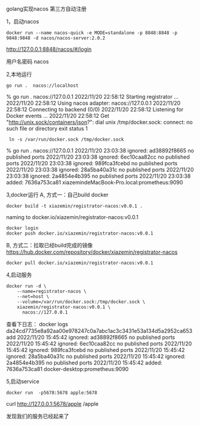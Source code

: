 golang实现nacos 第三方自动注册

1，启动nacos
```
docker run --name nacos-quick -e MODE=standalone -p 8848:8848 -p 9848:9848 -d nacos/nacos-server:2.0.2
```

http://127.0.0.1:8848/nacos/#/login

用户名密码
nacos

2,本地运行
```
go run .  nacos://localhost
```
 % go run .  nacos://127.0.0.1
2022/11/20 22:58:12 Starting registrator  ...
2022/11/20 22:58:12 Using nacos adapter: nacos://127.0.0.1
2022/11/20 22:58:12 Connecting to backend (0/0)
2022/11/20 22:58:12 Listening for Docker events ...
2022/11/20 22:58:12 Get "http://unix.sock/containers/json?": dial unix /tmp/docker.sock: connect: no such file or directory
exit status 1

```
 ln -s /var/run/docker.sock /tmp/docker.sock
```

% go run .  nacos://127.0.0.1
2022/11/20 23:03:38 ignored: ad38892f8665 no published ports
2022/11/20 23:03:38 ignored: 6ec10caa82cc no published ports
2022/11/20 23:03:38 ignored: 989fca3fcebd no published ports
2022/11/20 23:03:38 ignored: 28a5ba40a31c no published ports
2022/11/20 23:03:38 ignored: 2a4854e4b395 no published ports
2022/11/20 23:03:38 added: 7636a753ca81 xiazemindeMacBook-Pro.local:prometheus:9090

3,docker运行
A, 方式一：自己build docker
```
docker build -t xiazemin/registrator-nacos:v0.0.1 .
```
naming to docker.io/xiazemin/registrator-nacos:v0.0.1   

```
docker login
docker push docker.io/xiazemin/registrator-nacos:v0.0.1  
```

B, 方式二：拉取已经build完成的镜像
https://hub.docker.com/repository/docker/xiazemin/registrator-nacos
```
docker pull docker.io/xiazemin/registrator-nacos:v0.0.1  
```

4,启动服务
```
docker run -d \
    --name=registrator-nacos \
    --net=host \
    --volume=/var/run/docker.sock:/tmp/docker.sock \
    xiazemin/registrator-nacos:v0.0.1 \
      nacos://127.0.0.1
```
查看下日志：
docker logs da24cd7735e8a92aa00e978247c0a7abc1ac3c3431e53a134d5a2952ca653add
2022/11/20 15:45:42 ignored: ad38892f8665 no published ports
2022/11/20 15:45:42 ignored: 6ec10caa82cc no published ports
2022/11/20 15:45:42 ignored: 989fca3fcebd no published ports
2022/11/20 15:45:42 ignored: 28a5ba40a31c no published ports
2022/11/20 15:45:42 ignored: 2a4854e4b395 no published ports
2022/11/20 15:45:42 added: 7636a753ca81 docker-desktop:prometheus:9090


5,启动service
```
docker run  -p5678:5678 apple:5678
```
curl http://127.0.0.1:5678/apple
/apple

发现我们的服务已经起来了